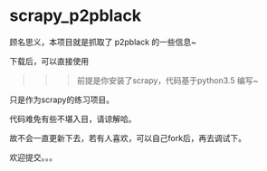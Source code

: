 # scrapy_p2pblack

顾名思义，本项目就是抓取了 p2pblack 的一些信息~

下载后，可以直接使用

>>> 前提是你安装了scrapy，代码基于python3.5 编写~

只是作为scrapy的练习项目。

代码难免有些不堪入目，请谅解哈。

故不会一直更新下去，若有人喜欢，可以自己fork后，再去调试下。

欢迎提交。。。

